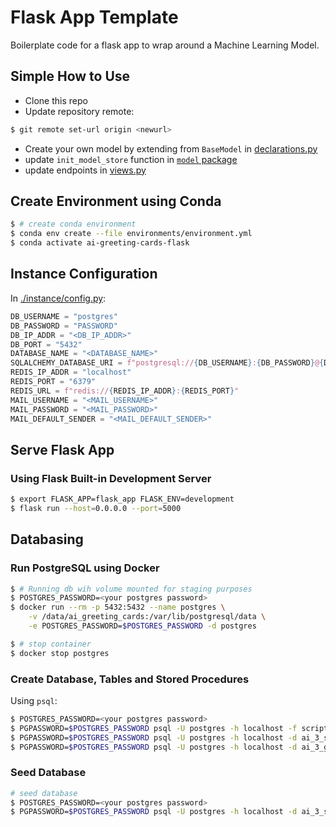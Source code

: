 # Flask App Template

Boilerplate code for a flask app to wrap around a Machine Learning Model.

## Simple How to Use

* Clone this repo
* Update repository remote:

```bash
$ git remote set-url origin <newurl>
```

* Create your own model by extending from `BaseModel` in [declarations.py](flask_app/model/declarations.py)
* update `init_model_store` function in [`model` package](flask_app/model/__init__.py)
* update endpoints in [views.py](flask_app/views.py)

## Create Environment using Conda

```bash
$ # create conda environment
$ conda env create --file environments/environment.yml
$ conda activate ai-greeting-cards-flask
```

## Instance Configuration

In [./instance/config.py](instance/config.py):

```python
DB_USERNAME = "postgres"
DB_PASSWORD = "PASSWORD"
DB_IP_ADDR = "<DB_IP_ADDR>"
DB_PORT = "5432"
DATABASE_NAME = "<DATABASE_NAME>"
SQLALCHEMY_DATABASE_URI = f"postgresql://{DB_USERNAME}:{DB_PASSWORD}@{DB_IP_ADDR}:{DB_PORT}/{DATABASE_NAME}"
REDIS_IP_ADDR = "localhost"
REDIS_PORT = "6379"
REDIS_URL = f"redis://{REDIS_IP_ADDR}:{REDIS_PORT}"
MAIL_USERNAME = "<MAIL_USERNAME>"
MAIL_PASSWORD = "<MAIL_PASSWORD>"
MAIL_DEFAULT_SENDER = "<MAIL_DEFAULT_SENDER>"
```

## Serve Flask App

### Using Flask Built-in Development Server

```bash
$ export FLASK_APP=flask_app FLASK_ENV=development
$ flask run --host=0.0.0.0 --port=5000
```

## Databasing

### Run PostgreSQL using Docker

```bash
$ # Running db wih volume mounted for staging purposes
$ POSTGRES_PASSWORD=<your postgres password>
$ docker run --rm -p 5432:5432 --name postgres \
    -v /data/ai_greeting_cards:/var/lib/postgresql/data \
    -e POSTGRES_PASSWORD=$POSTGRES_PASSWORD -d postgres

$ # stop container
$ docker stop postgres
```

### Create Database, Tables and Stored Procedures

Using `psql`:

```bash
$ POSTGRES_PASSWORD=<your postgres password>
$ PGPASSWORD=$POSTGRES_PASSWORD psql -U postgres -h localhost -f scripts/database/create_db.sql
$ PGPASSWORD=$POSTGRES_PASSWORD psql -U postgres -h localhost -d ai_3_staging_greeting_cards -f scripts/database/create_tables.sql
$ PGPASSWORD=$POSTGRES_PASSWORD psql -U postgres -h localhost -d ai_3_greeting_cards -f scripts/database/create_tables.sql
```

### Seed Database

```bash
# seed database
$ POSTGRES_PASSWORD=<your postgres password>
$ PGPASSWORD=$POSTGRES_PASSWORD psql -U postgres -h localhost -d ai_3_staging_greeting_cards -f scripts/database/seed_db.sql
```
